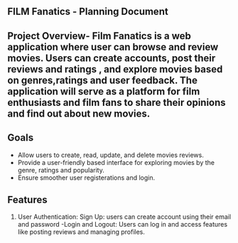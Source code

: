 ## FILM Fanatics - Planning Document

## Project Overview- Film Fanatics is a web application where user can browse and review movies. Users can create accounts, post their reviews and ratings , and explore movies based on genres,ratings and user feedback. The application will serve as a platform for film enthusiasts and film fans to share their opinions and find out about new movies.

## Goals

- Allow users to create, read, update, and delete movies reviews.
- Provide a user-friendly based interface for exploring movies by the genre, ratings and popularity.
- Ensure smoother user registerations and login.

## Features

1. User Authentication: Sign Up: users can create account using their email and password
   -Login and Logout: Users can log in and access features like posting reviews and managing profiles.
